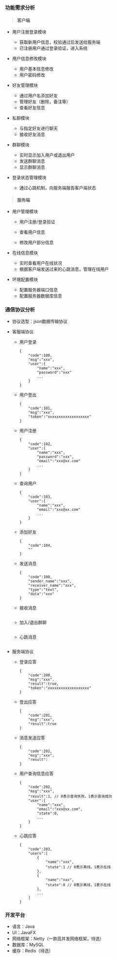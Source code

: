 ### 功能需求分析 

> #### 客户端

+ 用户注册登录模块
  + 获取新用户信息，校验通过后发送给服务端
  + 已注册用户通过登录验证，进入系统
+ 用户信息修改模块
  + 用户基本信息修改
  + 用户密码修改
+ 好友管理模块
  + 通过用户名添加好友
  + 管理好友（删除，备注等）
  + 查看好友信息
+ 私聊模块
  + 与指定好友进行聊天
  + 接收好友消息

+ 群聊模块

  + 实时显示加入用户或退出用户
  + 发送群聊消息
  + 显示群聊消息

+ 登录状态管理模块

  + 通过心跳机制，向服务端报告客户端状态

> #### 服务端

+ 用户管理模块

  + 用户注册/登录验证

  + 查看用户信息
  + 修改用户部分信息

+ 在线信息模块
  + 实时查看用户在线状况
  + 根据客户端发送过来的心跳消息，管理在线用户

+ 环境配置模块
  + 配置服务器端口信息
  + 配置服务器数据库信息

### 通信协议分析

+ 协议选型：json数据传输协议

+ 客服端协议

  + 用户登录

    ```
    {
        "code":100,
        "msg":"xxx",
        "user":{
            "name":"xxx",
            "password":"xxx"
            ...
        }
    }
    ```

  + 用户登出

    ```
    {
        "code":101,
        "msg":"xxx",
        "token":"xxxxxxxxxxxxxxxxxxx"
    }
    ```

  + 用户注册

    ```
    {
        "code":102,
        "user":{
            "name":"xxx",
            "password":"xxx",
            "email":"xxx@xx.com"
            ...
        }
    }
    ```

  + 查询用户

    ```
    {
        "code":103,
        "user":{
            "name":"xxx",
            "email":"xxx@xx.com"
            ...
        }
    }
    ```

  + 添加好友

    ```
    {
        "code":104,
        ""
    }
    ```

  + 发送消息

    ```
    {
        "code":100,
        "sender_name":"xxx",
        "receiver_name":"xxx",
        "type":"text",
        "data":"xxx"
    }
    ```

  + 接收消息

    ```
    
    ```

  + 加入/退出群聊

    ```
    
    ```

  + 心跳消息

    ```
    
    ```

+ 服务端协议

  + 登录应答

    ```
    {
        "code":200,
        "msg":"xxx",
        "result":true,
        "token":"xxxxxxxxxxxxxxxxxxx"
    }
    ```

  + 登出应答

    ```
    {
        "code":201,
        "msg":"xxx",
        "result":true
    }
    ```

  + 消息发送应答

    ```
    {
        "code":202,
        "msg":"xxx",
        "result":
    }
    ```

  + 用户查询信息应答

    ```
    {
        "code":202,
        "msg":"xxx",
        "result":1, // 0表示查询失败，1表示查询成功
        "user":{
            "name":"xxx",
            "email":"xxx@xx.com",
            "state":0,
            ...
        }
    }
    ```

  + 心跳应答

    ```
    {
        "code":203,
        "users":[
            {
                "name":"xxx",
                "state":1 // 0表示离线，1表示在线
            },
            {
                "name":"xxx",
                "state":0 // 0表示离线，1表示在线
            },
            ...
        ]
    }
    ```


### 开发平台

+ 语言：Java
+ UI：JavaFX
+ 网络框架：Netty（一款高并发网络框架，待选）
+ 数据库：MySQL
+ 缓存：Redis（待选）


